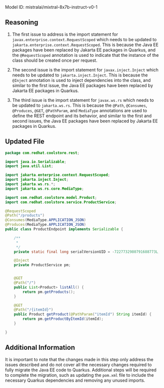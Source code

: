 Model ID: mistralai/mixtral-8x7b-instruct-v0-1

## Reasoning

1. The first issue to address is the import statement for `javax.enterprise.context.RequestScoped` which needs to be updated to `jakarta.enterprise.context.RequestScoped`. This is because the Java EE packages have been replaced by Jakarta EE packages in Quarkus, and the `@RequestScoped` annotation is used to indicate that the instance of the class should be created once per request.

2. The second issue is the import statement for `javax.inject.Inject` which needs to be updated to `jakarta.inject.Inject`. This is because the `@Inject` annotation is used to inject dependencies into the class, and similar to the first issue, the Java EE packages have been replaced by Jakarta EE packages in Quarkus.

3. The third issue is the import statement for `javax.ws.rs` which needs to be updated to `jakarta.ws.rs`. This is because the `@Path`, `@Consumes`, `@Produces`, `@GET`, `@PathParam`, and `MediaType` annotations are used to define the REST endpoint and its behavior, and similar to the first and second issues, the Java EE packages have been replaced by Jakarta EE packages in Quarkus.

## Updated File

```java
package com.redhat.coolstore.rest;

import java.io.Serializable;
import java.util.List;

import jakarta.enterprise.context.RequestScoped;
import jakarta.inject.Inject;
import jakarta.ws.rs.*;
import jakarta.ws.rs.core.MediaType;

import com.redhat.coolstore.model.Product;
import com.redhat.coolstore.service.ProductService;

@RequestScoped
@Path("/products")
@Consumes(MediaType.APPLICATION_JSON)
@Produces(MediaType.APPLICATION_JSON)
public class ProductEndpoint implements Serializable {

    /**
     *
     */
    private static final long serialVersionUID = -7227732980791688773L;

    @Inject
    private ProductService pm;


    @GET
    @Path("/")
    public List<Product> listAll() {
        return pm.getProducts();
    }

    @GET
    @Path("/{itemId}")
    public Product getProduct(@PathParam("itemId") String itemId) {
        return pm.getProductByItemId(itemId);
    }

}
```

## Additional Information

It is important to note that the changes made in this step only address the issues described and do not cover all the necessary changes required to fully migrate the Java EE code to Quarkus. Additional steps will be required to complete the migration, such as updating the `pom.xml` file to include the necessary Quarkus dependencies and removing any unused imports.